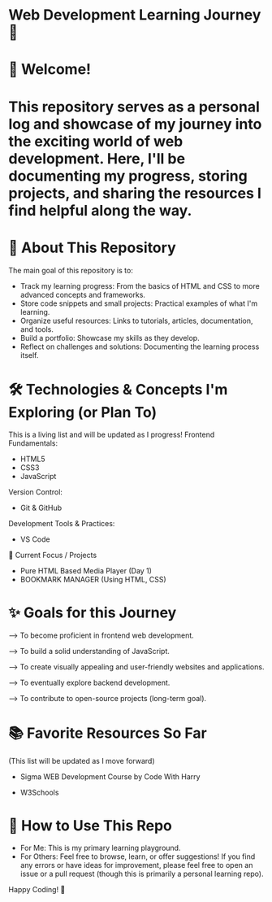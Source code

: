 # Web Development Learning Journey 🚀

# 👋 Welcome!
# This repository serves as a personal log and showcase of my journey into the exciting world of web development. Here, I'll be documenting my progress, storing projects, and sharing the resources I find helpful along the way.

# 🎯 About This Repository
The main goal of this repository is to:
-  Track my learning progress: From the basics of HTML and CSS to more advanced concepts and frameworks.
-  Store code snippets and small projects: Practical examples of what I'm learning.
-  Organize useful resources: Links to tutorials, articles, documentation, and tools.
-  Build a portfolio: Showcase my skills as they develop.
-  Reflect on challenges and solutions: Documenting the learning process itself.

# 🛠️ Technologies & Concepts I'm Exploring (or Plan To)
This is a living list and will be updated as I progress!
Frontend Fundamentals:
-  HTML5
-  CSS3 
-  JavaScript

Version Control:
-  Git & GitHub

Development Tools & Practices:
-  VS Code

🚀 Current Focus / Projects 
-  Pure HTML Based Media Player (Day 1)
-  BOOKMARK MANAGER (Using HTML, CSS)

# ✨ Goals for this Journey

--> To become proficient in frontend web development.

--> To build a solid understanding of JavaScript.

--> To create visually appealing and user-friendly websites and applications.

--> To eventually explore backend development.

--> To contribute to open-source projects (long-term goal).

# 📚 Favorite Resources So Far
(This list will be updated as I move forward)

- Sigma WEB Development Course by Code With Harry 

- W3Schools


# 🤝 How to Use This Repo
- For Me: This is my primary learning playground.
- For Others: Feel free to browse, learn, or offer suggestions! If you find any errors or have ideas for improvement, please feel free to open an issue or a pull request (though this is primarily a personal learning repo).

Happy Coding! 🎉

